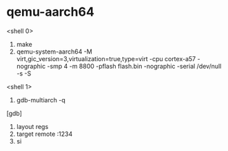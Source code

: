 # qemu-aarch64
<shell 0>

1. make
2. qemu-system-aarch64 -M virt,gic_version=3,virtualization=true,type=virt -cpu cortex-a57 -nographic -smp 4 -m 8800 -pflash flash.bin -nographic -serial /dev/null -s -S  

<shell 1>
1. gdb-multiarch -q

[gdb]
1. layout regs
2. target remote :1234
3. si

